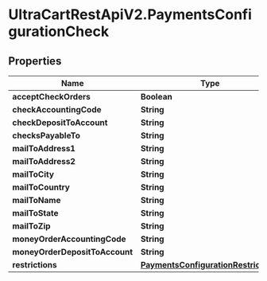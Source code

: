 # UltraCartRestApiV2.PaymentsConfigurationCheck

## Properties
Name | Type | Description | Notes
------------ | ------------- | ------------- | -------------
**acceptCheckOrders** | **Boolean** |  | [optional] 
**checkAccountingCode** | **String** |  | [optional] 
**checkDepositToAccount** | **String** |  | [optional] 
**checksPayableTo** | **String** |  | [optional] 
**mailToAddress1** | **String** |  | [optional] 
**mailToAddress2** | **String** |  | [optional] 
**mailToCity** | **String** |  | [optional] 
**mailToCountry** | **String** |  | [optional] 
**mailToName** | **String** |  | [optional] 
**mailToState** | **String** |  | [optional] 
**mailToZip** | **String** |  | [optional] 
**moneyOrderAccountingCode** | **String** |  | [optional] 
**moneyOrderDepositToAccount** | **String** |  | [optional] 
**restrictions** | [**PaymentsConfigurationRestrictions**](PaymentsConfigurationRestrictions.md) |  | [optional] 


